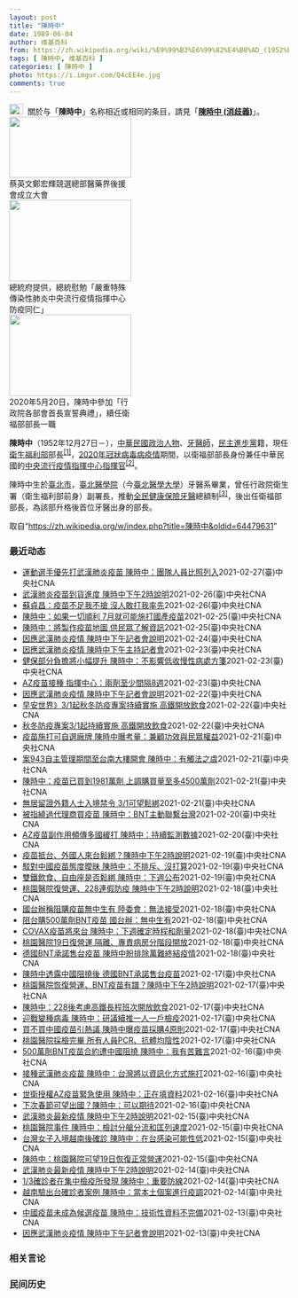 ```yaml
---
layout: post
title: "陳時中"
date: 1989-06-04
author: 维基百科
from: https://zh.wikipedia.org/wiki/%E9%99%B3%E6%99%82%E4%B8%AD_(1952%E5%B9%B4)
tags: [ 陳時中, 维基百科 ]
categories: [ 陳時中 ]
photo: https://i.imgur.com/Q4cEE4e.jpg
comments: true
---
```

<div class="mw-parser-output"><div id="noteTA-54dafe5e" class="noteTA"><div class="noteTA-group"><div data-noteta-group-source="module" data-noteta-group="Medicine"></div></div></div>
<div role="note" class="hatnote navigation-not-searchable"><a href="/wiki/Wikipedia:%E6%B6%88%E6%AD%A7%E4%B9%89" title="Wikipedia:消歧义"><img alt="Disambig gray.svg" src="//upload.wikimedia.org/wikipedia/commons/thumb/5/5f/Disambig_gray.svg/25px-Disambig_gray.svg.png" decoding="async" width="25" height="19" srcset="//upload.wikimedia.org/wikipedia/commons/thumb/5/5f/Disambig_gray.svg/38px-Disambig_gray.svg.png 1.5x, //upload.wikimedia.org/wikipedia/commons/thumb/5/5f/Disambig_gray.svg/50px-Disambig_gray.svg.png 2x" data-file-width="220" data-file-height="168"></a>&nbsp;&nbsp;關於与「<b>陳時中</b>」名称相近或相同的条目，請見「<b><a href="/wiki/%E9%99%B3%E6%99%82%E4%B8%AD_(%E6%B6%88%E6%AD%A7%E7%BE%A9)" class="mw-disambig" title="陳時中 (消歧義)">陳時中 (消歧義)</a></b>」。</div>

<div class="thumb tright"><div class="thumbinner" style="width:222px;"><a href="/wiki/File:%E9%84%AD%E5%AE%8F%E8%BC%9D%E8%88%87%E9%86%AB%E6%94%BF%E4%BA%BA%E5%A3%AB%E5%90%88%E7%85%A7.jpg" class="image"><img alt="" src="//upload.wikimedia.org/wikipedia/commons/thumb/e/e0/%E9%84%AD%E5%AE%8F%E8%BC%9D%E8%88%87%E9%86%AB%E6%94%BF%E4%BA%BA%E5%A3%AB%E5%90%88%E7%85%A7.jpg/220px-%E9%84%AD%E5%AE%8F%E8%BC%9D%E8%88%87%E9%86%AB%E6%94%BF%E4%BA%BA%E5%A3%AB%E5%90%88%E7%85%A7.jpg" decoding="async" width="220" height="110" class="thumbimage" srcset="//upload.wikimedia.org/wikipedia/commons/thumb/e/e0/%E9%84%AD%E5%AE%8F%E8%BC%9D%E8%88%87%E9%86%AB%E6%94%BF%E4%BA%BA%E5%A3%AB%E5%90%88%E7%85%A7.jpg/330px-%E9%84%AD%E5%AE%8F%E8%BC%9D%E8%88%87%E9%86%AB%E6%94%BF%E4%BA%BA%E5%A3%AB%E5%90%88%E7%85%A7.jpg 1.5x, //upload.wikimedia.org/wikipedia/commons/thumb/e/e0/%E9%84%AD%E5%AE%8F%E8%BC%9D%E8%88%87%E9%86%AB%E6%94%BF%E4%BA%BA%E5%A3%AB%E5%90%88%E7%85%A7.jpg/440px-%E9%84%AD%E5%AE%8F%E8%BC%9D%E8%88%87%E9%86%AB%E6%94%BF%E4%BA%BA%E5%A3%AB%E5%90%88%E7%85%A7.jpg 2x" data-file-width="4160" data-file-height="2080"></a>  <div class="thumbcaption"><div class="magnify"><a href="/wiki/File:%E9%84%AD%E5%AE%8F%E8%BC%9D%E8%88%87%E9%86%AB%E6%94%BF%E4%BA%BA%E5%A3%AB%E5%90%88%E7%85%A7.jpg" class="internal" title="放大"></a></div>蔡英文鄭宏輝競選總部醫藥界後援會成立大會</div></div></div>
<div class="thumb tright"><div class="thumbinner" style="width:222px;"><a href="/wiki/File:02.07_%E7%B8%BD%E7%B5%B1%E6%85%B0%E5%8B%89%E3%80%8C%E5%9A%B4%E9%87%8D%E7%89%B9%E6%AE%8A%E5%82%B3%E6%9F%93%E6%80%A7%E8%82%BA%E7%82%8E%E4%B8%AD%E5%A4%AE%E6%B5%81%E8%A1%8C%E7%96%AB%E6%83%85%E6%8C%87%E6%8F%AE%E4%B8%AD%E5%BF%83%E9%98%B2%E7%96%AB%E5%90%8C%E4%BB%81%E3%80%8D_(49500116692).jpg" class="image"><img alt="" src="//upload.wikimedia.org/wikipedia/commons/thumb/9/95/02.07_%E7%B8%BD%E7%B5%B1%E6%85%B0%E5%8B%89%E3%80%8C%E5%9A%B4%E9%87%8D%E7%89%B9%E6%AE%8A%E5%82%B3%E6%9F%93%E6%80%A7%E8%82%BA%E7%82%8E%E4%B8%AD%E5%A4%AE%E6%B5%81%E8%A1%8C%E7%96%AB%E6%83%85%E6%8C%87%E6%8F%AE%E4%B8%AD%E5%BF%83%E9%98%B2%E7%96%AB%E5%90%8C%E4%BB%81%E3%80%8D_%2849500116692%29.jpg/220px-02.07_%E7%B8%BD%E7%B5%B1%E6%85%B0%E5%8B%89%E3%80%8C%E5%9A%B4%E9%87%8D%E7%89%B9%E6%AE%8A%E5%82%B3%E6%9F%93%E6%80%A7%E8%82%BA%E7%82%8E%E4%B8%AD%E5%A4%AE%E6%B5%81%E8%A1%8C%E7%96%AB%E6%83%85%E6%8C%87%E6%8F%AE%E4%B8%AD%E5%BF%83%E9%98%B2%E7%96%AB%E5%90%8C%E4%BB%81%E3%80%8D_%2849500116692%29.jpg" decoding="async" width="220" height="147" class="thumbimage" srcset="//upload.wikimedia.org/wikipedia/commons/thumb/9/95/02.07_%E7%B8%BD%E7%B5%B1%E6%85%B0%E5%8B%89%E3%80%8C%E5%9A%B4%E9%87%8D%E7%89%B9%E6%AE%8A%E5%82%B3%E6%9F%93%E6%80%A7%E8%82%BA%E7%82%8E%E4%B8%AD%E5%A4%AE%E6%B5%81%E8%A1%8C%E7%96%AB%E6%83%85%E6%8C%87%E6%8F%AE%E4%B8%AD%E5%BF%83%E9%98%B2%E7%96%AB%E5%90%8C%E4%BB%81%E3%80%8D_%2849500116692%29.jpg/330px-02.07_%E7%B8%BD%E7%B5%B1%E6%85%B0%E5%8B%89%E3%80%8C%E5%9A%B4%E9%87%8D%E7%89%B9%E6%AE%8A%E5%82%B3%E6%9F%93%E6%80%A7%E8%82%BA%E7%82%8E%E4%B8%AD%E5%A4%AE%E6%B5%81%E8%A1%8C%E7%96%AB%E6%83%85%E6%8C%87%E6%8F%AE%E4%B8%AD%E5%BF%83%E9%98%B2%E7%96%AB%E5%90%8C%E4%BB%81%E3%80%8D_%2849500116692%29.jpg 1.5x, //upload.wikimedia.org/wikipedia/commons/thumb/9/95/02.07_%E7%B8%BD%E7%B5%B1%E6%85%B0%E5%8B%89%E3%80%8C%E5%9A%B4%E9%87%8D%E7%89%B9%E6%AE%8A%E5%82%B3%E6%9F%93%E6%80%A7%E8%82%BA%E7%82%8E%E4%B8%AD%E5%A4%AE%E6%B5%81%E8%A1%8C%E7%96%AB%E6%83%85%E6%8C%87%E6%8F%AE%E4%B8%AD%E5%BF%83%E9%98%B2%E7%96%AB%E5%90%8C%E4%BB%81%E3%80%8D_%2849500116692%29.jpg/440px-02.07_%E7%B8%BD%E7%B5%B1%E6%85%B0%E5%8B%89%E3%80%8C%E5%9A%B4%E9%87%8D%E7%89%B9%E6%AE%8A%E5%82%B3%E6%9F%93%E6%80%A7%E8%82%BA%E7%82%8E%E4%B8%AD%E5%A4%AE%E6%B5%81%E8%A1%8C%E7%96%AB%E6%83%85%E6%8C%87%E6%8F%AE%E4%B8%AD%E5%BF%83%E9%98%B2%E7%96%AB%E5%90%8C%E4%BB%81%E3%80%8D_%2849500116692%29.jpg 2x" data-file-width="2048" data-file-height="1365"></a>  <div class="thumbcaption"><div class="magnify"><a href="/wiki/File:02.07_%E7%B8%BD%E7%B5%B1%E6%85%B0%E5%8B%89%E3%80%8C%E5%9A%B4%E9%87%8D%E7%89%B9%E6%AE%8A%E5%82%B3%E6%9F%93%E6%80%A7%E8%82%BA%E7%82%8E%E4%B8%AD%E5%A4%AE%E6%B5%81%E8%A1%8C%E7%96%AB%E6%83%85%E6%8C%87%E6%8F%AE%E4%B8%AD%E5%BF%83%E9%98%B2%E7%96%AB%E5%90%8C%E4%BB%81%E3%80%8D_(49500116692).jpg" class="internal" title="放大"></a></div>總統府提供，總統慰勉「嚴重特殊傳染性肺炎中央流行疫情指揮中心防疫同仁」</div></div></div>
<div class="thumb tright"><div class="thumbinner" style="width:222px;"><a href="/wiki/File:05.20_%E7%B8%BD%E7%B5%B1%E4%B8%BB%E6%8C%81%E3%80%8C%E8%A1%8C%E6%94%BF%E9%99%A2%E5%89%AF%E9%99%A2%E9%95%B7%E6%9A%A8%E5%90%84%E9%83%A8%E6%9C%83%E9%A6%96%E9%95%B7%E5%AE%A3%E8%AA%93%E5%85%B8%E7%A6%AE%E3%80%8D-%E9%99%B3%E6%99%82%E4%B8%AD.jpg" class="image"><img alt="" src="//upload.wikimedia.org/wikipedia/commons/thumb/a/aa/05.20_%E7%B8%BD%E7%B5%B1%E4%B8%BB%E6%8C%81%E3%80%8C%E8%A1%8C%E6%94%BF%E9%99%A2%E5%89%AF%E9%99%A2%E9%95%B7%E6%9A%A8%E5%90%84%E9%83%A8%E6%9C%83%E9%A6%96%E9%95%B7%E5%AE%A3%E8%AA%93%E5%85%B8%E7%A6%AE%E3%80%8D-%E9%99%B3%E6%99%82%E4%B8%AD.jpg/220px-05.20_%E7%B8%BD%E7%B5%B1%E4%B8%BB%E6%8C%81%E3%80%8C%E8%A1%8C%E6%94%BF%E9%99%A2%E5%89%AF%E9%99%A2%E9%95%B7%E6%9A%A8%E5%90%84%E9%83%A8%E6%9C%83%E9%A6%96%E9%95%B7%E5%AE%A3%E8%AA%93%E5%85%B8%E7%A6%AE%E3%80%8D-%E9%99%B3%E6%99%82%E4%B8%AD.jpg" decoding="async" width="220" height="147" class="thumbimage" srcset="//upload.wikimedia.org/wikipedia/commons/thumb/a/aa/05.20_%E7%B8%BD%E7%B5%B1%E4%B8%BB%E6%8C%81%E3%80%8C%E8%A1%8C%E6%94%BF%E9%99%A2%E5%89%AF%E9%99%A2%E9%95%B7%E6%9A%A8%E5%90%84%E9%83%A8%E6%9C%83%E9%A6%96%E9%95%B7%E5%AE%A3%E8%AA%93%E5%85%B8%E7%A6%AE%E3%80%8D-%E9%99%B3%E6%99%82%E4%B8%AD.jpg/330px-05.20_%E7%B8%BD%E7%B5%B1%E4%B8%BB%E6%8C%81%E3%80%8C%E8%A1%8C%E6%94%BF%E9%99%A2%E5%89%AF%E9%99%A2%E9%95%B7%E6%9A%A8%E5%90%84%E9%83%A8%E6%9C%83%E9%A6%96%E9%95%B7%E5%AE%A3%E8%AA%93%E5%85%B8%E7%A6%AE%E3%80%8D-%E9%99%B3%E6%99%82%E4%B8%AD.jpg 1.5x, //upload.wikimedia.org/wikipedia/commons/thumb/a/aa/05.20_%E7%B8%BD%E7%B5%B1%E4%B8%BB%E6%8C%81%E3%80%8C%E8%A1%8C%E6%94%BF%E9%99%A2%E5%89%AF%E9%99%A2%E9%95%B7%E6%9A%A8%E5%90%84%E9%83%A8%E6%9C%83%E9%A6%96%E9%95%B7%E5%AE%A3%E8%AA%93%E5%85%B8%E7%A6%AE%E3%80%8D-%E9%99%B3%E6%99%82%E4%B8%AD.jpg/440px-05.20_%E7%B8%BD%E7%B5%B1%E4%B8%BB%E6%8C%81%E3%80%8C%E8%A1%8C%E6%94%BF%E9%99%A2%E5%89%AF%E9%99%A2%E9%95%B7%E6%9A%A8%E5%90%84%E9%83%A8%E6%9C%83%E9%A6%96%E9%95%B7%E5%AE%A3%E8%AA%93%E5%85%B8%E7%A6%AE%E3%80%8D-%E9%99%B3%E6%99%82%E4%B8%AD.jpg 2x" data-file-width="2508" data-file-height="1672"></a>  <div class="thumbcaption"><div class="magnify"><a href="/wiki/File:05.20_%E7%B8%BD%E7%B5%B1%E4%B8%BB%E6%8C%81%E3%80%8C%E8%A1%8C%E6%94%BF%E9%99%A2%E5%89%AF%E9%99%A2%E9%95%B7%E6%9A%A8%E5%90%84%E9%83%A8%E6%9C%83%E9%A6%96%E9%95%B7%E5%AE%A3%E8%AA%93%E5%85%B8%E7%A6%AE%E3%80%8D-%E9%99%B3%E6%99%82%E4%B8%AD.jpg" class="internal" title="放大"></a></div>2020年5月20日，陳時中參加「行政院各部會首長宣誓典禮」，續任衛福部部長一職</div></div></div>
<p><b>陳時中</b>（1952年12月27日<span class="useeditintro" title="Template:BLP editintro">－</span>），<a href="/wiki/%E4%B8%AD%E8%8F%AF%E6%B0%91%E5%9C%8B" title="中華民國">中華民國</a><a href="/wiki/%E6%94%BF%E6%B2%BB%E4%BA%BA%E7%89%A9" title="政治人物">政治人物</a>、<a href="/wiki/%E7%89%99%E9%86%AB%E5%B8%AB" class="mw-redirect" title="牙醫師">牙醫師</a>，<a href="/wiki/%E6%B0%91%E4%B8%BB%E9%80%B2%E6%AD%A5%E9%BB%A8" title="民主進步黨">民主進步黨</a>籍，現任<a href="/wiki/%E4%B8%AD%E8%8F%AF%E6%B0%91%E5%9C%8B%E8%A1%9B%E7%94%9F%E7%A6%8F%E5%88%A9%E9%83%A8" title="中華民國衛生福利部">衛生福利部</a>部長<sup id="cite_ref-1" class="reference"><a href="#cite_note-1">[1]</a></sup>，<a href="/wiki/2019%E5%86%A0%E7%8B%80%E7%97%85%E6%AF%92%E7%97%85%E8%87%BA%E7%81%A3%E7%96%AB%E6%83%85" title="2019冠狀病毒病臺灣疫情">2020年冠狀病毒病疫情</a>期間，以衛福部部長身份兼任中華民國的<a href="/wiki/%E5%9C%8B%E5%AE%B6%E8%A1%9B%E7%94%9F%E6%8C%87%E6%8F%AE%E4%B8%AD%E5%BF%83%E4%B8%AD%E5%A4%AE%E6%B5%81%E8%A1%8C%E7%96%AB%E6%83%85%E6%8C%87%E6%8F%AE%E4%B8%AD%E5%BF%83" title="國家衛生指揮中心中央流行疫情指揮中心">中央流行疫情指揮中心</a><a href="/wiki/%E6%8C%87%E6%8F%AE%E5%AE%98" title="指揮官">指揮官</a><sup id="cite_ref-2" class="reference"><a href="#cite_note-2">[2]</a></sup>。
</p><p>陳時中生於<a href="/wiki/%E8%87%BA%E5%8C%97%E5%B8%82" title="臺北市">臺北市</a>，<a href="/wiki/%E8%87%BA%E5%8C%97%E9%86%AB%E5%AD%B8%E9%99%A2" class="mw-redirect" title="臺北醫學院">臺北醫學院</a>（今<a href="/wiki/%E8%87%BA%E5%8C%97%E9%86%AB%E5%AD%B8%E5%A4%A7%E5%AD%B8" title="臺北醫學大學">臺北醫學大學</a>）牙醫系畢業，曾任行政院衛生署（衛生福利部前身）副署長，推動<a href="/wiki/%E5%85%A8%E6%B0%91%E5%81%A5%E5%BA%B7%E4%BF%9D%E9%9A%AA" title="全民健康保險">全民健康保險</a><a href="/wiki/%E7%89%99%E9%86%AB" title="牙醫">牙醫</a>總額制<sup id="cite_ref-3" class="reference"><a href="#cite_note-3">[3]</a></sup>，後出任衛福部部長，為該部升格後首位牙醫出身的部長。
</p>
</div><noscript><img src="//zh.wikipedia.org/wiki/Special:CentralAutoLogin/start?type=1x1" alt="" title="" width="1" height="1" style="border: none; position: absolute;"></noscript>
<div class="printfooter">取自“<a dir="ltr" href="https://zh.wikipedia.org/w/index.php?title=陳時中&amp;oldid=64479631">https://zh.wikipedia.org/w/index.php?title=陳時中&amp;oldid=64479631</a>”</div><div id="recent-news"><h3>最近动态</h3><ul><li><a href="https://nodebe4.github.io/waimei/2021-02-27/%E9%81%8B%E5%8B%95%E9%81%B8%E6%89%8B%E5%84%AA%E5%85%88%E6%89%93%E6%AD%A6%E6%BC%A2%E8%82%BA%E7%82%8E%E7%96%AB%E8%8B%97-%E9%99%B3%E6%99%82%E4%B8%AD-%E5%9C%98%E9%9A%8A%E4%BA%BA%E5%93%A1%E6%AF%94%E7%85%A7%E5%88%97%E5%85%A5" title="運動選手優先打武漢肺炎疫苗 陳時中：團隊人員比照列入—— （中央社記者張茗喧、陳至中台北27日電）代表國家出國的運動選手等2類族群被列入武漢肺炎疫苗優先接種對象，疫情指揮中心指揮官陳時中今天表示...">運動選手優先打武漢肺炎疫苗 陳時中：團隊人員比照列入</a><time>2021-02-27</time><a class="tag">(臺)中央社CNA</a></li>
<li><a href="https://nodebe4.github.io/waimei/2021-02-26/%E6%AD%A6%E6%BC%A2%E8%82%BA%E7%82%8E%E7%96%AB%E8%8B%97%E5%88%B0%E8%B2%A8%E9%80%B2%E5%BA%A6-%E9%99%B3%E6%99%82%E4%B8%AD%E4%B8%8B%E5%8D%882%E6%99%82%E8%AA%AA%E6%98%8E" title="武漢肺炎疫苗到貨進度 陳時中下午2時說明—— （中央社記者張茗喧台北27日電）全球接種武漢肺炎疫苗腳步加快，台灣何時取得疫苗、怎麼打，引發各界關注。中央流行疫情指揮中心指揮官陳時中今天下午2時將...">武漢肺炎疫苗到貨進度 陳時中下午2時說明</a><time>2021-02-26</time><a class="tag">(臺)中央社CNA</a></li>
<li><a href="https://nodebe4.github.io/waimei/2021-02-26/%E8%98%87%E8%B2%9E%E6%98%8C-%E7%96%AB%E8%8B%97%E4%B8%8D%E8%B6%B3%E6%88%91%E4%B8%8D%E6%90%B6-%E6%B2%92%E4%BA%BA%E6%95%A2%E6%89%93%E6%88%91%E7%8E%87%E5%85%88" title="蘇貞昌：疫苗不足我不搶 沒人敢打我率先—— 立委26日質詢時建議AZ疫苗到貨後，行政院長蘇貞昌（左）和衛福部長陳時中（右）率先施打，讓大家有信心。蘇貞昌答覆「疫苗不足我不搶，沒人敢打我率先」。中...">蘇貞昌：疫苗不足我不搶 沒人敢打我率先</a><time>2021-02-26</time><a class="tag">(臺)中央社CNA</a></li>
<li><a href="https://nodebe4.github.io/waimei/2021-02-25/%E9%99%B3%E6%99%82%E4%B8%AD-%E5%A6%82%E6%9E%9C%E4%B8%80%E5%88%87%E9%A0%86%E5%88%A9-7%E6%9C%88%E5%B0%B1%E5%8F%AF%E8%83%BD%E6%96%BD%E6%89%93%E5%9C%8B%E7%94%A2%E7%96%AB%E8%8B%97" title="陳時中：如果一切順利 7月就可能施打國產疫苗—— 衛生福利部長陳時中（右）26日在立法院表示，如果一切順利的話，7月就可能施打國產疫苗。左為行政院長蘇貞昌。中央社記者施宗暉攝　110年2月26日...">陳時中：如果一切順利  7月就可能施打國產疫苗</a><time>2021-02-25</time><a class="tag">(臺)中央社CNA</a></li>
<li><a href="https://nodebe4.github.io/waimei/2021-02-25/%E9%99%B3%E6%99%82%E4%B8%AD-%E5%B0%87%E8%A3%BD%E4%BD%9C%E7%96%AB%E8%8B%97%E5%9C%B0%E5%9C%96-%E4%BE%9B%E6%B0%91%E7%9C%BE%E4%BA%86%E8%A7%A3%E8%B3%87%E8%A8%8A" title="陳時中：將製作疫苗地圖 供民眾了解資訊—— 台灣將取得COVID-19疫苗，行政院長蘇貞昌（左）26日在立法院表示，醫護為施打疫苗的第一順位，但會尊重意願；衛福部長陳時中（右）指出，將製作疫苗地...">陳時中：將製作疫苗地圖 供民眾了解資訊</a><time>2021-02-25</time><a class="tag">(臺)中央社CNA</a></li>
<li><a href="https://nodebe4.github.io/waimei/2021-02-24/%E5%9B%A0%E6%87%89%E6%AD%A6%E6%BC%A2%E8%82%BA%E7%82%8E%E7%96%AB%E6%83%85-%E9%99%B3%E6%99%82%E4%B8%AD%E4%B8%8B%E5%8D%88%E8%A8%98%E8%80%85%E6%9C%83%E8%AA%AA%E6%98%8E" title="因應武漢肺炎疫情 陳時中下午記者會說明—— 中央流行疫情指揮中心指揮官陳時中25日下午舉行記者會說明最新疫情。（中央社檔案照片） （中央社記者陳偉婷台北25日電）因應武漢肺炎疫情，中央流行疫情指...">因應武漢肺炎疫情 陳時中下午記者會說明</a><time>2021-02-24</time><a class="tag">(臺)中央社CNA</a></li>
<li><a href="https://nodebe4.github.io/waimei/2021-02-23/%E5%9B%A0%E6%87%89%E6%AD%A6%E6%BC%A2%E8%82%BA%E7%82%8E%E7%96%AB%E6%83%85-%E9%99%B3%E6%99%82%E4%B8%AD%E4%B8%8B%E5%8D%88%E4%B8%BB%E6%8C%81%E8%A8%98%E8%80%85%E6%9C%83" title="因應武漢肺炎疫情 陳時中下午主持記者會—— 因應武漢肺炎疫情，中央流行疫情指揮中心24日下午開記者會說明最新疫情狀況。圖為桃園機場邊境檢疫作業。（中央社檔案照片） （中央社記者陳偉婷台北24日電...">因應武漢肺炎疫情 陳時中下午主持記者會</a><time>2021-02-23</time><a class="tag">(臺)中央社CNA</a></li>
<li><a href="https://nodebe4.github.io/waimei/2021-02-23/%E5%81%A5%E4%BF%9D%E9%83%A8%E5%88%86%E8%B2%A0%E6%93%94%E5%B0%87%E5%B0%8F%E5%B9%85%E6%8F%90%E5%8D%87-%E9%99%B3%E6%99%82%E4%B8%AD-%E4%B8%8D%E5%BD%B1%E9%9F%BF%E4%BD%8E%E6%94%B6%E6%85%A2%E6%80%A7%E7%97%85%E8%99%95%E6%96%B9%E7%AE%8B" title="健保部分負擔將小幅提升 陳時中：不影響低收慢性病處方箋—— 衛生福利部長陳時中23日表示，健保部分負擔將朝「小幅提升」和「幫助分級醫療」為主軸調整，但低收、中低收入民眾慢性病連續處方箋的負擔不會...">健保部分負擔將小幅提升 陳時中：不影響低收慢性病處方箋</a><time>2021-02-23</time><a class="tag">(臺)中央社CNA</a></li>
<li><a href="https://nodebe4.github.io/waimei/2021-02-23/AZ%E7%96%AB%E8%8B%97%E6%8E%A5%E7%A8%AE-%E6%8C%87%E6%8F%AE%E4%B8%AD%E5%BF%83-%E5%85%A9%E5%8A%91%E8%87%B3%E5%B0%91%E9%96%93%E9%9A%948%E9%80%B1" title="AZ疫苗接種 指揮中心：兩劑至少間隔8週—— 疫情指揮中心指揮官陳時中23日說，未來AZ疫苗兩劑接種至少間隔8週以上。（安納杜魯新聞社） （中央社記者陳偉婷、陳至中台北23日電）疫情指揮中心指揮...">AZ疫苗接種 指揮中心：兩劑至少間隔8週</a><time>2021-02-23</time><a class="tag">(臺)中央社CNA</a></li>
<li><a href="https://nodebe4.github.io/waimei/2021-02-22/%E5%9B%A0%E6%87%89%E6%AD%A6%E6%BC%A2%E8%82%BA%E7%82%8E%E7%96%AB%E6%83%85-%E9%99%B3%E6%99%82%E4%B8%AD%E4%B8%8B%E5%8D%88%E8%A8%98%E8%80%85%E6%9C%83%E8%AA%AA%E6%98%8E" title="因應武漢肺炎疫情 陳時中下午記者會說明—— 武漢肺炎蔓延圖解疫情一次看3.0Infogram 因應武漢肺炎疫情，中央流行疫情指揮中心23日宣布，指揮官陳時中下午將主持記者會說明最新疫情和整備。（...">因應武漢肺炎疫情 陳時中下午記者會說明</a><time>2021-02-22</time><a class="tag">(臺)中央社CNA</a></li>
<li><a href="https://nodebe4.github.io/waimei/2021-02-22/%E6%97%A9%E5%AE%89%E4%B8%96%E7%95%8C-3-1%E8%B5%B7%E7%A7%8B%E5%86%AC%E9%98%B2%E7%96%AB%E5%B0%88%E6%A1%88%E6%8C%81%E7%BA%8C%E5%AF%A6%E6%96%BD-%E9%AB%98%E9%90%B5%E9%96%8B%E6%94%BE%E9%A3%B2%E9%A3%9F" title="早安世界》3/1起秋冬防疫專案持續實施 高鐵開放飲食—— 疫情指揮中心指揮官陳時中宣布，3月1日起維持秋冬專案規定，入境提供陰性報告、一人一戶居家檢疫、8大場所續戴口罩，但高鐵將開放飲食。（中央...">早安世界》3/1起秋冬防疫專案持續實施 高鐵開放飲食</a><time>2021-02-22</time><a class="tag">(臺)中央社CNA</a></li>
<li><a href="https://nodebe4.github.io/waimei/2021-02-22/%E7%A7%8B%E5%86%AC%E9%98%B2%E7%96%AB%E5%B0%88%E6%A1%883-1%E8%B5%B7%E6%8C%81%E7%BA%8C%E5%AF%A6%E6%96%BD-%E9%AB%98%E9%90%B5%E9%96%8B%E6%94%BE%E9%A3%B2%E9%A3%9F" title="秋冬防疫專案3/1起持續實施 高鐵開放飲食—— 疫情指揮中心指揮官陳時中宣布，3月1日起維持秋冬專案規定，入境提供陰性報告、一人一戶居家檢疫、8大場所續戴口罩，但高鐵將開放飲食。（中央社檔案照片...">秋冬防疫專案3/1起持續實施 高鐵開放飲食</a><time>2021-02-22</time><a class="tag">(臺)中央社CNA</a></li>
<li><a href="https://nodebe4.github.io/waimei/2021-02-21/%E7%96%AB%E8%8B%97%E6%96%BD%E6%89%93%E5%8F%AF%E8%87%AA%E9%81%B8%E5%BB%A0%E7%89%8C-%E9%99%B3%E6%99%82%E4%B8%AD%E6%9B%9D%E8%80%83%E9%87%8F-%E5%85%BC%E9%A1%A7%E5%8A%9F%E6%95%88%E8%88%87%E6%B0%91%E7%9C%BE%E6%AC%8A%E7%9B%8A" title="疫苗施打可自選廠牌 陳時中曝考量：兼顧功效與民眾權益—— 武漢肺炎疫苗將開打，有專家建議強制施打、不選廠牌，但指揮中心卻不打算這麼做。（示意圖／圖取自Pixabay圖庫） （中央社記者張茗喧、余...">疫苗施打可自選廠牌 陳時中曝考量：兼顧功效與民眾權益</a><time>2021-02-21</time><a class="tag">(臺)中央社CNA</a></li>
<li><a href="https://nodebe4.github.io/waimei/2021-02-21/%E6%A1%88943%E8%87%AA%E4%B8%BB%E7%AE%A1%E7%90%86%E6%9C%9F%E9%96%93%E8%87%B3%E5%8F%B0%E5%8D%97%E5%A4%A7%E6%A8%93%E9%96%8B%E6%9C%83-%E9%99%B3%E6%99%82%E4%B8%AD-%E6%9C%89%E8%A7%B8%E6%B3%95%E4%B9%8B%E8%99%9E" title="案943自主管理期間至台南大樓開會 陳時中：有觸法之虞—— 網傳武漢肺炎確診者案943自主管理期間曾到台南某大樓開會，指揮中心指揮官陳時中說，個案確實有違反秋冬防疫專案可能。（中央流行疫情指揮中...">案943自主管理期間至台南大樓開會 陳時中：有觸法之虞</a><time>2021-02-21</time><a class="tag">(臺)中央社CNA</a></li>
<li><a href="https://nodebe4.github.io/waimei/2021-02-21/%E9%99%B3%E6%99%82%E4%B8%AD-%E7%96%AB%E8%8B%97%E5%B7%B2%E8%B2%B7%E5%88%B01981%E8%90%AC%E5%8A%91-%E4%B8%8A%E8%AA%BF%E8%B3%BC%E8%B2%B7%E9%87%8F%E8%87%B3%E5%A4%9A4500%E8%90%AC%E5%8A%91" title="陳時中：疫苗已買到1981萬劑 上調購買量至多4500萬劑—— 中央流行疫情指揮中心指揮官陳時中21日表示，台灣目前已透過國際間管道買到1981萬劑疫苗。（示意圖／圖取自Pixabay圖庫） （...">陳時中：疫苗已買到1981萬劑 上調購買量至多4500萬劑</a><time>2021-02-21</time><a class="tag">(臺)中央社CNA</a></li>
<li><a href="https://nodebe4.github.io/waimei/2021-02-21/%E7%84%A1%E5%B1%85%E7%95%99%E8%AD%89%E5%A4%96%E7%B1%8D%E4%BA%BA%E5%A3%AB%E5%85%A5%E5%A2%83%E7%A6%81%E4%BB%A4-3-1%E5%8F%AF%E6%9C%9B%E9%AC%86%E7%B6%81" title="無居留證外籍人士入境禁令 3/1可望鬆綁—— 台灣自今年元旦起祭出無居留證外籍人士入境禁令，疫情指揮中心指揮官陳時中21日表示可望鬆綁。圖為桃園機場入境通道。（中央社檔案照片） （中央社記者張茗...">無居留證外籍人士入境禁令 3/1可望鬆綁</a><time>2021-02-21</time><a class="tag">(臺)中央社CNA</a></li>
<li><a href="https://nodebe4.github.io/waimei/2021-02-20/%E8%A2%AB%E6%8C%87%E7%B9%9E%E9%81%8E%E4%BB%A3%E7%90%86%E5%95%86%E8%B2%B7%E7%96%AB%E8%8B%97-%E9%99%B3%E6%99%82%E4%B8%AD-BNT%E4%B8%BB%E5%8B%95%E8%81%AF%E7%B9%AB%E5%8F%B0%E7%81%A3" title="被指繞過代理商買疫苗 陳時中：BNT主動聯繫台灣—— 對於外界批評繞過中國代理商，直接向德國BNT總公司洽購疫苗。疫情指揮中心指揮官陳時中20日表示，是BNT總公司主動聯繫。（圖取自twitte...">被指繞過代理商買疫苗 陳時中：BNT主動聯繫台灣</a><time>2021-02-20</time><a class="tag">(臺)中央社CNA</a></li>
<li><a href="https://nodebe4.github.io/waimei/2021-02-20/AZ%E7%96%AB%E8%8B%97%E5%89%AF%E4%BD%9C%E7%94%A8%E9%A0%BB%E5%82%B3%E5%A4%9A%E5%9C%8B%E7%B7%A9%E6%89%93-%E9%99%B3%E6%99%82%E4%B8%AD-%E6%8C%81%E7%BA%8C%E7%9B%A3%E6%B8%AC%E6%95%B8%E6%93%9A" title="AZ疫苗副作用頻傳多國緩打 陳時中：持續監測數據—— 對於部分國家緩打牛津AZ疫苗，中央流行疫情指揮中心指揮官陳時中20日說，台灣對此高度重視，會持續關注國外相關做法和數據。（指揮中心提供） （...">AZ疫苗副作用頻傳多國緩打 陳時中：持續監測數據</a><time>2021-02-20</time><a class="tag">(臺)中央社CNA</a></li>
<li><a href="https://nodebe4.github.io/waimei/2021-02-19/%E7%96%AB%E8%8B%97%E6%8A%B5%E5%8F%B0-%E5%A4%96%E5%9C%8B%E4%BA%BA%E4%BE%86%E5%8F%B0%E9%AC%86%E7%B6%81-%E9%99%B3%E6%99%82%E4%B8%AD%E4%B8%8B%E5%8D%882%E6%99%82%E8%AA%AA%E6%98%8E" title="疫苗抵台、外國人來台鬆綁？陳時中下午2時說明—— 國內疫情持穩，不僅首批武漢肺炎疫苗最快可望於下週抵台，因應秋冬專案將結束，中央流行疫情指揮中心也正研議開放外國人入境。圖為桃園國際機場櫃檯。（中...">疫苗抵台、外國人來台鬆綁？陳時中下午2時說明</a><time>2021-02-19</time><a class="tag">(臺)中央社CNA</a></li>
<li><a href="https://nodebe4.github.io/waimei/2021-02-19/%E9%A7%81%E5%B0%8D%E4%B8%AD%E5%9C%8B%E7%96%AB%E8%8B%97%E6%85%8B%E5%BA%A6%E6%9B%96%E6%98%A7-%E9%99%B3%E6%99%82%E4%B8%AD-%E4%B8%8D%E6%8E%92%E6%96%A5-%E6%B2%92%E6%89%93%E7%AE%97" title="駁對中國疫苗態度曖昧 陳時中：不排斥、沒打算—— 對於是否使用中國疫苗，陳時中19日強調，他立場一向清楚，就是「不排斥、沒打算」。（中央流行疫情指揮中心提供） （中央社記者張茗喧、吳欣紜台北19...">駁對中國疫苗態度曖昧 陳時中：不排斥、沒打算</a><time>2021-02-19</time><a class="tag">(臺)中央社CNA</a></li>
<li><a href="https://nodebe4.github.io/waimei/2021-02-19/%E9%9B%99%E9%90%B5%E9%A3%B2%E9%A3%9F-%E8%87%AA%E7%94%B1%E5%BA%A7%E6%98%AF%E5%90%A6%E9%AC%86%E7%B6%81-%E9%99%B3%E6%99%82%E4%B8%AD-%E4%B8%8B%E9%80%B1%E5%85%AC%E5%B8%83" title="雙鐵飲食、自由座是否鬆綁 陳時中：下週公布—— 疫情指揮中心指揮官陳時中19日表示，高鐵等交通工具下週將公布是否開放飲食及自由座。（中央社檔案照片） （中央社記者張茗喧、吳欣紜台北19日電）秋冬...">雙鐵飲食、自由座是否鬆綁  陳時中：下週公布</a><time>2021-02-19</time><a class="tag">(臺)中央社CNA</a></li>
<li><a href="https://nodebe4.github.io/waimei/2021-02-18/%E6%A1%83%E5%9C%92%E9%86%AB%E9%99%A2%E5%BE%A9%E7%87%9F%E9%81%8B-228%E9%80%A3%E5%81%87%E9%98%B2%E7%96%AB-%E9%99%B3%E6%99%82%E4%B8%AD%E4%B8%8B%E5%8D%882%E6%99%82%E8%AA%AA%E6%98%8E" title="桃園醫院復營運、228連假防疫 陳時中下午2時說明—— 桃園醫院群聚案告一段落，19日恢復正常營運，民眾戴口罩排隊準備實名制登記入院。中央社記者施宗暉攝 110年2月19日 （中央社記者張茗喧台...">桃園醫院復營運、228連假防疫 陳時中下午2時說明</a><time>2021-02-18</time><a class="tag">(臺)中央社CNA</a></li>
<li><a href="https://nodebe4.github.io/waimei/2021-02-18/%E5%9C%8B%E5%8F%B0%E8%BE%A6%E7%A8%B1%E9%98%BB%E8%B3%BC%E7%96%AB%E8%8B%97%E7%84%A1%E4%B8%AD%E7%94%9F%E6%9C%89-%E9%99%B8%E5%A7%94%E6%9C%83-%E7%84%A1%E6%B3%95%E6%8E%A5%E5%8F%97" title="國台辦稱阻購疫苗無中生有 陸委會：無法接受—— （中央社記者賴言曦台北18日電）疫情指揮中心指揮官陳時中昨天表示，原定向德國購買500萬劑疫苗因中國介入生變。中國大陸國台辦今天宣稱這是無中生有，...">國台辦稱阻購疫苗無中生有 陸委會：無法接受</a><time>2021-02-18</time><a class="tag">(臺)中央社CNA</a></li>
<li><a href="https://nodebe4.github.io/waimei/2021-02-18/%E9%98%BB%E5%8F%B0%E8%B3%BC500%E8%90%AC%E5%8A%91BNT%E7%96%AB%E8%8B%97-%E5%9C%8B%E5%8F%B0%E8%BE%A6-%E7%84%A1%E4%B8%AD%E7%94%9F%E6%9C%89" title="阻台購500萬劑BNT疫苗 國台辦：無中生有—— （中央社記者繆宗翰台北18日電）疫情指揮中心指揮官陳時中昨天表示，台灣原訂向德國BNT購買500萬劑疫苗卻因中國介入生變。中國大陸國台辦今天宣稱...">阻台購500萬劑BNT疫苗 國台辦：無中生有</a><time>2021-02-18</time><a class="tag">(臺)中央社CNA</a></li>
<li><a href="https://nodebe4.github.io/waimei/2021-02-18/COVAX%E7%96%AB%E8%8B%97%E5%B0%87%E4%BE%86%E5%8F%B0-%E9%99%B3%E6%99%82%E4%B8%AD-%E4%B8%8B%E9%80%B1%E7%A2%BA%E5%AE%9A%E6%99%82%E7%A8%8B%E5%92%8C%E5%8A%91%E9%87%8F" title="COVAX疫苗將來台 陳時中：下週確定時程和劑量—— 外傳台灣透過COVAX取得的AZ疫苗最快2月底就會抵台，中央流行疫情指揮中心指揮官陳時中18日指出，最快下週確定供貨時程和劑量。（指揮中心提...">COVAX疫苗將來台 陳時中：下週確定時程和劑量</a><time>2021-02-18</time><a class="tag">(臺)中央社CNA</a></li>
<li><a href="https://nodebe4.github.io/waimei/2021-02-18/%E6%A1%83%E5%9C%92%E9%86%AB%E9%99%A219%E6%97%A5%E5%BE%A9%E7%87%9F%E9%81%8B-%E9%9A%94%E9%9B%A2-%E5%B0%88%E8%B2%AC%E7%97%85%E6%88%BF%E5%88%86%E9%9A%8E%E6%AE%B5%E9%96%8B%E6%94%BE" title="桃園醫院19日復營運 隔離、專責病房分階段開放—— 疫情指揮中心指揮官陳時中18日表示，桃園醫院將逐步恢復營運，專責病房將縮小規模、隔離病房暫不開放。（中央社檔案照片） （中央社記者張茗喧、吳欣...">桃園醫院19日復營運 隔離、專責病房分階段開放</a><time>2021-02-18</time><a class="tag">(臺)中央社CNA</a></li>
<li><a href="https://nodebe4.github.io/waimei/2021-02-18/%E5%BE%B7%E5%9C%8BBNT%E6%89%BF%E8%AB%BE%E5%94%AE%E5%8F%B0%E7%96%AB%E8%8B%97-%E9%99%B3%E6%99%82%E4%B8%AD%E7%9B%BC%E6%8E%92%E9%99%A4%E8%90%AC%E9%9B%A3%E7%B5%82%E7%B5%90%E7%96%AB%E6%83%85" title="德國BNT承諾售台疫苗 陳時中盼排除萬難終結疫情—— 德國BNT承諾將武漢肺炎疫苗賣到台灣。疫情指揮中心指揮官陳時中18日對此表示歡迎。（圖取自twitter.com/BioNTech_Grou...">德國BNT承諾售台疫苗 陳時中盼排除萬難終結疫情</a><time>2021-02-18</time><a class="tag">(臺)中央社CNA</a></li>
<li><a href="https://nodebe4.github.io/waimei/2021-02-17/%E9%99%B3%E6%99%82%E4%B8%AD%E9%80%8F%E9%9C%B2%E4%B8%AD%E5%9C%8B%E9%98%BB%E6%92%93%E5%BE%8C-%E5%BE%B7%E5%9C%8BBNT%E6%89%BF%E8%AB%BE%E5%94%AE%E5%8F%B0%E7%96%AB%E8%8B%97" title="陳時中透露中國阻撓後 德國BNT承諾售台疫苗—— 德國BioNTech公司發表聲明指出，仍會按計劃提供疫苗給台灣。（圖取自twitter.com/BioNTech_Group） （中央社台北18...">陳時中透露中國阻撓後 德國BNT承諾售台疫苗</a><time>2021-02-17</time><a class="tag">(臺)中央社CNA</a></li>
<li><a href="https://nodebe4.github.io/waimei/2021-02-17/%E6%A1%83%E5%9C%92%E9%86%AB%E9%99%A2%E6%81%A2%E5%BE%A9%E7%87%9F%E9%81%8B-BNT%E7%96%AB%E8%8B%97%E6%9C%89%E8%AD%9C-%E9%99%B3%E6%99%82%E4%B8%AD%E4%B8%8B%E5%8D%882%E6%99%82%E8%AA%AA%E6%98%8E" title="桃園醫院恢復營運、BNT疫苗有譜？陳時中下午2時說明—— 國內疫情持穩，衛生福利部桃園醫院將恢復營運，另德國BNT可望賣疫苗台灣。中央流行疫情指揮中心指揮官陳時中19日下午將召開記者會說明。（中...">桃園醫院恢復營運、BNT疫苗有譜？陳時中下午2時說明</a><time>2021-02-17</time><a class="tag">(臺)中央社CNA</a></li>
<li><a href="https://nodebe4.github.io/waimei/2021-02-17/%E9%99%B3%E6%99%82%E4%B8%AD-228%E5%BE%8C%E8%80%83%E6%85%AE%E9%AB%98%E9%90%B5%E9%95%B7%E7%A8%8B%E7%8F%AD%E6%AC%A1%E9%96%8B%E6%94%BE%E9%A3%B2%E9%A3%9F" title="陳時中：228後考慮高鐵長程班次開放飲食—— 中央流行疫情指揮中心去年底啟動秋冬防疫專案，將於2月28日到期，指揮官陳時中說，包含戴口罩、入境管制等將延續，但會考慮開放高鐵長程班次飲食。（中央社...">陳時中：228後考慮高鐵長程班次開放飲食</a><time>2021-02-17</time><a class="tag">(臺)中央社CNA</a></li>
<li><a href="https://nodebe4.github.io/waimei/2021-02-17/%E8%BF%8E%E6%88%B0%E8%AE%8A%E7%A8%AE%E7%97%85%E6%AF%92-%E9%99%B3%E6%99%82%E4%B8%AD-%E7%A0%94%E8%AD%B0%E7%BA%8C%E6%8E%A8%E4%B8%80%E4%BA%BA%E4%B8%80%E6%88%B6%E6%AA%A2%E7%96%AB" title="迎戰變種病毒 陳時中：研議續推一人一戶檢疫—— 英國又出現新型變種病毒，外界好奇邊境管控是否再加嚴。疫情指揮中心17日表示，將研議延長實施一人一戶居家檢疫來因應。（中央社檔案照片） （中央社記者...">迎戰變種病毒  陳時中：研議續推一人一戶檢疫</a><time>2021-02-17</time><a class="tag">(臺)中央社CNA</a></li>
<li><a href="https://nodebe4.github.io/waimei/2021-02-17/%E8%B2%B7%E4%B8%8D%E8%B2%B7%E4%B8%AD%E5%9C%8B%E7%96%AB%E8%8B%97%E5%BC%95%E7%86%B1%E8%AD%B0-%E9%99%B3%E6%99%82%E4%B8%AD%E6%9B%9D%E7%96%AB%E8%8B%97%E6%8E%A1%E8%B3%BC4%E5%8E%9F%E5%89%87" title="買不買中國疫苗引熱議 陳時中曝疫苗採購4原則—— 中央流行疫情指揮中心指揮官陳時中表示，目前中國大陸的疫苗無論在安全、有效性等技術性資料都不完整，台灣的法律也規定不可買。圖為上海科研人員展示疫苗...">買不買中國疫苗引熱議 陳時中曝疫苗採購4原則</a><time>2021-02-17</time><a class="tag">(臺)中央社CNA</a></li>
<li><a href="https://nodebe4.github.io/waimei/2021-02-17/%E6%A1%83%E5%9C%92%E9%86%AB%E9%99%A2%E6%8E%A1%E6%AA%A2%E5%AE%8C%E7%95%A2-%E6%89%80%E6%9C%89%E4%BA%BA%E5%93%A1PCR-%E6%8A%97%E9%AB%94%E5%9D%87%E9%99%B0%E6%80%A7" title="桃園醫院採檢完畢 所有人員PCR、抗體均陰性—— 指揮中心指揮官陳時中17日宣布，桃園醫院採檢工作都已完成，所有人員PCR、抗體均陰性。（中央社檔案照片） （中央社記者張茗喧、吳欣紜台北17日電...">桃園醫院採檢完畢  所有人員PCR、抗體均陰性</a><time>2021-02-17</time><a class="tag">(臺)中央社CNA</a></li>
<li><a href="https://nodebe4.github.io/waimei/2021-02-16/500%E8%90%AC%E5%8A%91BNT%E7%96%AB%E8%8B%97%E5%90%88%E7%B4%84%E9%81%AD%E4%B8%AD%E5%9C%8B%E9%98%BB%E6%92%93-%E9%99%B3%E6%99%82%E4%B8%AD-%E6%88%91%E6%9C%89%E8%8B%A6%E9%9B%A3%E8%A8%80" title="500萬劑BNT疫苗合約遭中國阻撓 陳時中：我有苦難言—— 中央流行疫情指揮中心指揮官陳時中17日上午接受電台專訪時首度鬆口，台灣原訂向德國BNT購買500萬劑武漢肺炎疫苗，原本合約簽定在即、新...">500萬劑BNT疫苗合約遭中國阻撓 陳時中：我有苦難言</a><time>2021-02-16</time><a class="tag">(臺)中央社CNA</a></li>
<li><a href="https://nodebe4.github.io/waimei/2021-02-16/%E6%8E%A5%E7%A8%AE%E6%AD%A6%E6%BC%A2%E8%82%BA%E7%82%8E%E7%96%AB%E8%8B%97-%E9%99%B3%E6%99%82%E4%B8%AD-%E5%8F%B0%E7%81%A3%E5%B0%87%E4%BB%A5%E8%B3%87%E8%A8%8A%E5%8C%96%E6%96%B9%E5%BC%8F%E6%96%BD%E6%89%93" title="接種武漢肺炎疫苗 陳時中：台灣將以資訊化方式施打—— 中央流行疫情指揮中心指揮官陳時中表示，台灣準備要用資訊化方式增加武漢肺炎疫苗施打效率、減少大家等候時間，也將運用這些資料來做最適當分配。（示...">接種武漢肺炎疫苗 陳時中：台灣將以資訊化方式施打</a><time>2021-02-16</time><a class="tag">(臺)中央社CNA</a></li>
<li><a href="https://nodebe4.github.io/waimei/2021-02-16/%E4%B8%96%E8%A1%9B%E6%8E%88%E6%AC%8AAZ%E7%96%AB%E8%8B%97%E7%B7%8A%E6%80%A5%E4%BD%BF%E7%94%A8-%E9%99%B3%E6%99%82%E4%B8%AD-%E6%AD%A3%E5%9C%A8%E5%A1%AB%E8%B3%87%E6%96%99" title="世衛授權AZ疫苗緊急使用 陳時中：正在填資料—— 世衛授權AZ疫苗緊急使用，台灣也列入COVAX第一波配送名單。中央流行疫情指揮中心16日說，還沒給確切疫苗數目，正在填報相關資料。（示意圖／圖取...">世衛授權AZ疫苗緊急使用 陳時中：正在填資料</a><time>2021-02-16</time><a class="tag">(臺)中央社CNA</a></li>
<li><a href="https://nodebe4.github.io/waimei/2021-02-16/%E4%B8%8B%E6%AC%A1%E6%98%A5%E7%AF%80%E5%8F%AF%E6%9C%9B%E5%87%BA%E5%9C%8B-%E9%99%B3%E6%99%82%E4%B8%AD-%E5%8F%AF%E4%BB%A5%E6%9C%9F%E5%BE%85" title="下次春節可望出國？陳時中：可以期待—— （中央社記者吳欣紜、陳怡璇台北16日電）全球施打疫苗，台灣也在首波配送名單中，外界關心明年春節是否可出國旅遊，疫情指揮中心指揮官陳時中今天說，明年春節可以...">下次春節可望出國？陳時中：可以期待</a><time>2021-02-16</time><a class="tag">(臺)中央社CNA</a></li>
<li><a href="https://nodebe4.github.io/waimei/2021-02-15/%E6%AD%A6%E6%BC%A2%E8%82%BA%E7%82%8E%E6%9C%80%E6%96%B0%E7%96%AB%E6%83%85-%E9%99%B3%E6%99%82%E4%B8%AD%E4%B8%8B%E5%8D%882%E6%99%82%E8%AA%AA%E6%98%8E" title="武漢肺炎最新疫情 陳時中下午2時說明—— 武漢肺炎病例連續3天「加零」，中央流行疫情指揮中心指揮官陳時中16日下午將說明最新疫情。（中央社檔案照片） （中央社台北16日電）台灣已連續3天沒有武漢...">武漢肺炎最新疫情 陳時中下午2時說明</a><time>2021-02-15</time><a class="tag">(臺)中央社CNA</a></li>
<li><a href="https://nodebe4.github.io/waimei/2021-02-15/%E6%A1%83%E5%9C%92%E9%86%AB%E9%99%A2%E4%BA%8B%E4%BB%B6-%E9%99%B3%E6%99%82%E4%B8%AD-%E6%AA%A2%E8%A8%8E%E5%88%86%E8%89%99%E5%88%86%E6%B5%81%E5%92%8C%E5%8C%A1%E5%88%97%E9%80%9F%E5%BA%A6" title="桃園醫院事件 陳時中：檢討分艙分流和匡列速度—— 衛生福利部桃園醫院武漢肺炎院內感染事件告一段落，最快19日恢復正常營運。圖為4日桃園環保局人員到院區周遭消毒。（中央社檔案照片） （中央社記者陳...">桃園醫院事件  陳時中：檢討分艙分流和匡列速度</a><time>2021-02-15</time><a class="tag">(臺)中央社CNA</a></li>
<li><a href="https://nodebe4.github.io/waimei/2021-02-15/%E5%8F%B0%E7%81%A3%E5%A5%B3%E5%AD%90%E5%85%A5%E5%A2%83%E8%B6%8A%E5%8D%97%E5%BE%8C%E7%A2%BA%E8%A8%BA-%E9%99%B3%E6%99%82%E4%B8%AD-%E5%9C%A8%E5%8F%B0%E6%84%9F%E6%9F%93%E5%8F%AF%E8%83%BD%E6%80%A7%E4%BD%8E" title="台灣女子入境越南後確診 陳時中：在台感染可能性低—— 越南13日通報新增境外移入武漢肺炎疫情中，有一名確診者來自台灣。圖為越南雲屯機場旅客。（圖取自facebook.com/Canghangkh...">台灣女子入境越南後確診 陳時中：在台感染可能性低</a><time>2021-02-15</time><a class="tag">(臺)中央社CNA</a></li>
<li><a href="https://nodebe4.github.io/waimei/2021-02-15/%E9%99%B3%E6%99%82%E4%B8%AD-%E6%A1%83%E5%9C%92%E9%86%AB%E9%99%A2%E5%8F%AF%E6%9C%9B19%E6%97%A5%E6%81%A2%E5%BE%A9%E6%AD%A3%E5%B8%B8%E7%87%9F%E9%81%8B" title="陳時中：桃園醫院可望19日恢復正常營運—— 中央流行疫情指揮中心指揮官陳時中15日表示，衛生福利部桃園醫院群聚感染事件告一段落，經由專家檢視，預計19日恢復正常營運。（中央社檔案照片） （中央社...">陳時中：桃園醫院可望19日恢復正常營運</a><time>2021-02-15</time><a class="tag">(臺)中央社CNA</a></li>
<li><a href="https://nodebe4.github.io/waimei/2021-02-14/%E6%AD%A6%E6%BC%A2%E8%82%BA%E7%82%8E%E6%9C%80%E6%96%B0%E7%96%AB%E6%83%85-%E9%99%B3%E6%99%82%E4%B8%AD%E4%B8%8B%E5%8D%882%E6%99%82%E8%AA%AA%E6%98%8E" title="武漢肺炎最新疫情 陳時中下午2時說明—— （中央社記者陳至中台北15日電）台灣已連續2天沒有武漢肺炎新增病例，今天是否持續「加零」，中央流行疫情指揮中心將於下午2時召開記者會說明，由指揮官陳時中...">武漢肺炎最新疫情 陳時中下午2時說明</a><time>2021-02-14</time><a class="tag">(臺)中央社CNA</a></li>
<li><a href="https://nodebe4.github.io/waimei/2021-02-14/1-3%E7%A2%BA%E8%A8%BA%E8%80%85%E5%9C%A8%E9%9B%86%E4%B8%AD%E6%AA%A2%E7%96%AB%E6%89%80%E7%99%BC%E7%8F%BE-%E9%99%B3%E6%99%82%E4%B8%AD-%E9%87%8D%E8%A6%81%E9%98%B2%E7%B7%9A" title="1/3確診者在集中檢疫所發現 陳時中：重要防線—— 陳時中（後左1）14日表示，一年來共有331名武漢肺炎確診者是在集中檢疫所中被發現，這是很重要的防線。（圖取自Flickr；作者總統府，CC ...">1/3確診者在集中檢疫所發現 陳時中：重要防線</a><time>2021-02-14</time><a class="tag">(臺)中央社CNA</a></li>
<li><a href="https://nodebe4.github.io/waimei/2021-02-14/%E8%B6%8A%E5%8D%97%E9%A9%97%E5%87%BA%E5%8F%B0%E7%A2%BA%E8%A8%BA%E8%80%85%E6%A1%88%E4%BE%8B-%E9%99%B3%E6%99%82%E4%B8%AD-%E7%95%B6%E6%9C%AC%E5%9C%9F%E5%80%8B%E6%A1%88%E9%80%B2%E8%A1%8C%E7%96%AB%E8%AA%BF" title="越南驗出台確診者案例 陳時中：當本土個案進行疫調—— 越南13日通報新增境外移入武漢肺炎疫情中，有一名確診者來自台灣。中央流行疫情指揮中心指揮官陳時中14日回應有3種可能性。圖為雲屯機場入境旅客...">越南驗出台確診者案例 陳時中：當本土個案進行疫調</a><time>2021-02-14</time><a class="tag">(臺)中央社CNA</a></li>
<li><a href="https://nodebe4.github.io/waimei/2021-02-13/%E4%B8%AD%E5%9C%8B%E7%96%AB%E8%8B%97%E6%9C%AA%E6%88%90%E7%82%BA%E5%80%99%E9%81%B8%E7%96%AB%E8%8B%97-%E9%99%B3%E6%99%82%E4%B8%AD-%E6%8A%80%E8%A1%93%E6%80%A7%E8%B3%87%E6%96%99%E4%B8%8D%E5%AE%8C%E5%82%99" title="中國疫苗未成為候選疫苗 陳時中：技術性資料不完備—— 衛生福利部長陳時中14日表示，中國疫苗技術性的資料不完備，科學性的資料也沒發表過，未列入候選疫苗。（中央社檔案照片） （中央社記者趙麗妍台中...">中國疫苗未成為候選疫苗 陳時中：技術性資料不完備</a><time>2021-02-13</time><a class="tag">(臺)中央社CNA</a></li>
<li><a href="https://nodebe4.github.io/waimei/2021-02-13/%E5%9B%A0%E6%87%89%E6%AD%A6%E6%BC%A2%E8%82%BA%E7%82%8E%E7%96%AB%E6%83%85-%E9%99%B3%E6%99%82%E4%B8%AD%E4%B8%8B%E5%8D%88%E8%A8%98%E8%80%85%E6%9C%83%E8%AA%AA%E6%98%8E" title="因應武漢肺炎疫情 陳時中下午記者會說明—— 中央流行疫情指揮中心14日宣布，指揮官陳時中將主持下午記者會。（中央社檔案照片） （中央社記者余曉涵台北14日電）因應武漢肺炎疫情，中央流行疫情指揮中...">因應武漢肺炎疫情 陳時中下午記者會說明</a><time>2021-02-13</time><a class="tag">(臺)中央社CNA</a></li>
</ul></div><div id="open-opinion"><h3>相关言论</h3><ul></ul></div><div id="mjls-record"><h3>民间历史</h3><ul></ul></div>